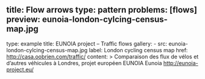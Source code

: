 title: Flow arrows
type: pattern
problems: [flows]
preview: eunoia-london-cylcing-census-map.jpg
---
type: example
title: EUNOIA project – Traffic flows
gallery: 
    - src: eunoia-london-cylcing-census-map.jpg
      label: London cycling census map 
      href: http://casa.oobrien.com/traffic/ 
content: >
    Comparaison des flux de vélos et d’autres véhicules à Londres, projet européen EUNOIA 
    Eunoia http://eunoia-project.eu/
    

